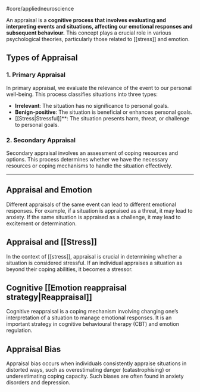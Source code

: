#core/appliedneuroscience

An appraisal is a **cognitive process that involves evaluating and interpreting events and situations, affecting our emotional responses and subsequent behaviour.** This concept plays a crucial role in various psychological theories, particularly those related to [[stress]] and emotion.

## Types of Appraisal

### 1. Primary Appraisal

In primary appraisal, we evaluate the relevance of the event to our personal well-being. This process classifies situations into three types:

- **Irrelevant**: The situation has no significance to personal goals.
- **Benign-positive**: The situation is beneficial or enhances personal goals.
- [[Stress|Stressful]]**: The situation presents harm, threat, or challenge to personal goals.

### 2. Secondary Appraisal

Secondary appraisal involves an assessment of coping resources and options. This process determines whether we have the necessary resources or coping mechanisms to handle the situation effectively.

---

## Appraisal and Emotion

Different appraisals of the same event can lead to different emotional responses. For example, if a situation is appraised as a threat, it may lead to anxiety. If the same situation is appraised as a challenge, it may lead to excitement or determination.

## Appraisal and [[Stress]]

In the context of [[stress]], appraisal is crucial in determining whether a situation is considered stressful. If an individual appraises a situation as beyond their coping abilities, it becomes a stressor.

## Cognitive [[Emotion reappraisal strategy|Reappraisal]]

Cognitive reappraisal is a coping mechanism involving changing one’s interpretation of a situation to manage emotional responses. It is an important strategy in cognitive behavioural therapy (CBT) and emotion regulation.

## Appraisal Bias

Appraisal bias occurs when individuals consistently appraise situations in distorted ways, such as overestimating danger (catastrophising) or underestimating coping capacity. Such biases are often found in anxiety disorders and depression.
